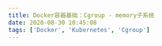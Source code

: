 ```yaml
---
title: Docker容器基础：Cgroup - memory子系统
date: 2020-08-30 10:45:08
tags: ['Docker', 'Kubernetes', 'Cgroup']
---
```



